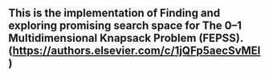 ## This is the implementation of Finding and exploring promising search space for The 0–1 Multidimensional Knapsack Problem (FEPSS). (https://authors.elsevier.com/c/1jQFp5aecSvMEl)